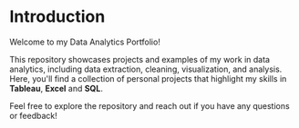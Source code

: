 # Introduction


Welcome to my Data Analytics Portfolio!


This repository showcases projects and examples of my work in data analytics, including data extraction, cleaning, visualization, and analysis. Here, you'll find a collection of personal projects that highlight my skills in  **Tableau**, **Excel** and **SQL**.


Feel free to explore the repository and reach out if you have any questions or feedback!
